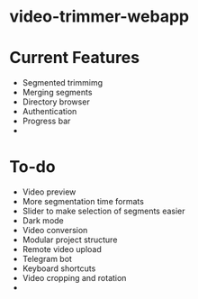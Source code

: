 # video-trimmer-webapp
# Current Features
* Segmented trimmimg
* Merging segments
* Directory browser
* Authentication
* Progress bar
* 
# To-do
* Video preview
* More segmentation time formats
* Slider to make selection of segments easier
* Dark mode
* Video conversion
* Modular project structure
* Remote video upload
* Telegram bot
* Keyboard shortcuts
* Video cropping and rotation
* 